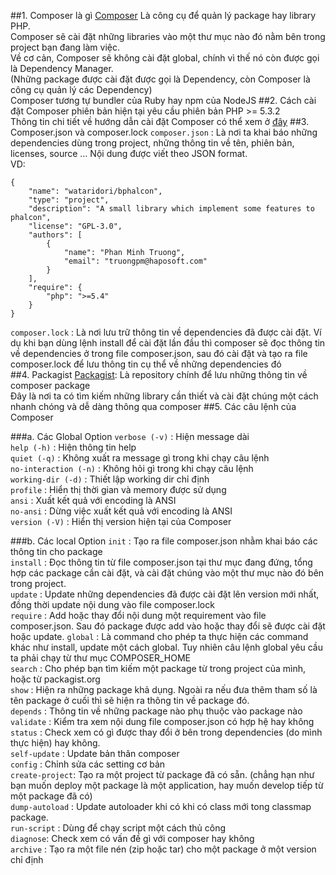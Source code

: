 ##1. Composer là gì
[Composer](https://getcomposer.org/) Là công cụ để quản lý package hay library PHP.  
Composer sẽ cài đặt những libraries vào một thư mục nào đó nằm bên trong project bạn đang làm việc.  
Về cơ cản, Composer sẽ không cài đặt global, chính vì thế nó còn được gọi là Dependency Manager.  
(Những package được cài đặt được gọi là Dependency, còn Composer là công cụ quản lý các Dependency)  
Composer tương tự bundler của Ruby hay npm của NodeJS
##2. Cách cài đặt
Composer phiên bản hiện tại yêu cầu phiên bản PHP >= 5.3.2  
Thông tin chi tiết về hướng dẫn cài đặt Composer có thể xem ở [đây](https://getcomposer.org/download/)
##3. Composer.json và composer.lock
`composer.json` : Là nơi ta khai báo những dependencies dùng trong project, những thông tin về tên, phiên bản, licenses, source … Nội dung được viết theo JSON format.  
VD:  
 
    {
        "name": "wataridori/bphalcon",
        "type": "project",
        "description": "A small library which implement some features to phalcon",
        "license": "GPL-3.0",
        "authors": [
            {
                "name": "Phan Minh Truong",
                "email": "truongpm@haposoft.com"
            }
        ],
        "require": {
            "php": ">=5.4"
        }
    }
    
 `composer.lock` : Là nơi lưu trữ thông tin về dependencies đã được cài đặt. Ví dụ khi bạn dùng lệnh install để cài đặt lần đầu thì composer sẽ đọc thông tin về dependencies ở trong file composer.json, sau đó cài đặt và tạo ra file composer.lock để lưu thông tin cụ thể về những dependencies đó  
 ##4. Packagist
 [Packagist]( https://packagist.org): Là repository chính để lưu những thông tin về composer package  
 Đây là nơi ta có tìm kiếm những library cần thiết và cài đặt chúng một cách nhanh chóng và dễ dàng thông qua composer
##5. Các câu lệnh của Composer

###a. Các Global Option
`verbose (-v)` : Hiện message dài  
`help (-h)` : Hiện thông tin help  
`quiet (-q)` : Không xuất ra message gì trong khi chạy câu lệnh  
`no-interaction (-n)` : Không hỏi gì trong khi chạy câu lệnh  
`working-dir (-d)` : Thiết lập working dir chỉ định  
`profile` : Hiển thị thời gian và memory được sử dụng  
`ansi` : Xuất kết quả với encoding là ANSI  
`no-ansi` : Dừng việc xuất kết quả với encoding là ANSI  
`version (-V)` : Hiển thị version hiện tại của Composer  

###b. Các local Option
`init` : Tạo ra file composer.json nhằm khai báo các thông tin cho package  
`install` : Đọc thông tin từ file composer.json tại thư mục đang đứng, tổng hợp các package cần cài đặt, và cài đặt chúng vào một thư mục nào đó bên trong project.  
`update` : Update những dependencies đã được cài đặt lên version mới nhất, đồng thời update nội dung vào file composer.lock  
`require` : Add hoặc thay đổi nội dung một requirement vào file composer.json. Sau đó package được add vào hoặc thay đổi sẽ được cài đặt hoặc update.
`global` : Là command cho phép ta thực hiện các command khác như install, update một cách global. Tuy nhiên câu lệnh global yêu cầu ta phải chạy từ thư mục COMPOSER_HOME  
`search` : Cho phép bạn tìm kiếm một package từ trong project của mình, hoặc từ packagist.org  
`show` : Hiện ra những package khả dụng. Ngoài ra nếu đưa thêm tham số là tên package ở cuối thì sẽ hiện ra thông tin về package đó.  
`depends` : Thông tin về những package nào phụ thuộc vào package nào  
`validate` : Kiểm tra xem nội dung file composer.json có hợp hệ hay không  
`status` : Check xem có gì được thay đổi ở bên trong dependencies (do mình thực hiện) hay không.  
`self-update` : Update bản thân composer  
`config` : Chỉnh sửa các setting cơ bản  
`create-project`: Tạo ra một project từ package đã có sẵn. (chẳng hạn như bạn muốn deploy một package là một application, hay muốn develop tiếp từ một package đã có)  
`dump-autoload` : Update autoloader khi có khi có class mới tong classmap package.  
`run-script` : Dùng để chạy script một cách thủ công  
`diagnose`: Check xem có vấn đề gì với composer hay không  
`archive` : Tạo ra một file nén (zip hoặc tar) cho một package ở một version chỉ định  
